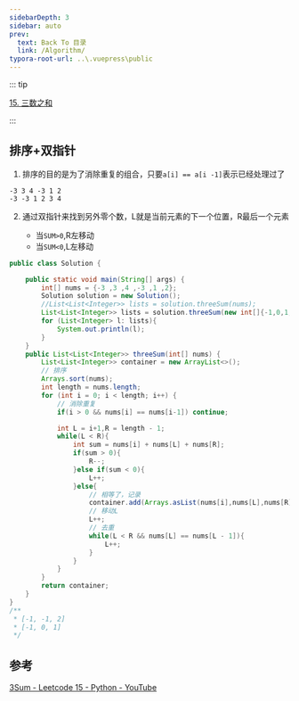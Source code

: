 ```yaml
---
sidebarDepth: 3
sidebar: auto
prev:
  text: Back To 目录
  link: /Algorithm/
typora-root-url: ..\.vuepress\public
---
```


::: tip

[15. 三数之和](https://leetcode.cn/problems/3sum/)

:::



## 排序+双指针

1. 排序的目的是为了消除重复的组合，只要`a[i] == a[i -1]`表示已经处理过了

```
-3 3 4 -3 1 2
-3 -3 1 2 3 4
```

2. 通过双指针来找到另外零个数，L就是当前元素的下一个位置，R最后一个元素

   - 当`SUM>0`,R左移动
   - 当`SUM<0`,L左移动

   

```java
public class Solution {

    public static void main(String[] args) {
        int[] nums = {-3 ,3 ,4 ,-3 ,1 ,2};
        Solution solution = new Solution();
        //List<List<Integer>> lists = solution.threeSum(nums);
        List<List<Integer>> lists = solution.threeSum(new int[]{-1,0,1,2,-1,-4});
        for (List<Integer> l: lists){
            System.out.println(l);
        }
    }
    public List<List<Integer>> threeSum(int[] nums) {
        List<List<Integer>> container = new ArrayList<>();
        // 排序
        Arrays.sort(nums);
        int length = nums.length;
        for (int i = 0; i < length; i++) {
            // 消除重复
            if(i > 0 && nums[i] == nums[i-1]) continue;

            int L = i+1,R = length - 1;
            while(L < R){
                int sum = nums[i] + nums[L] + nums[R];
                if(sum > 0){
                    R--;
                }else if(sum < 0){
                    L++;
                }else{
                    // 相等了，记录
                    container.add(Arrays.asList(nums[i],nums[L],nums[R]));
                    // 移动L
                    L++;
                    // 去重
                    while(L < R && nums[L] == nums[L - 1]){
                        L++;
                    }
                }
            }
        }
        return container;
    }
}
/**
 * [-1, -1, 2]
 * [-1, 0, 1]
 */
```

   



## 参考

[3Sum - Leetcode 15 - Python - YouTube](https://www.youtube.com/watch?v=jzZsG8n2R9A)

